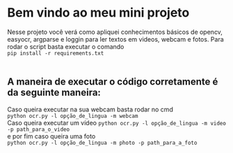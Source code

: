 # Bem vindo ao meu mini projeto
Nesse projeto você verá como apliquei conhecimentos básicos de opencv, easyocr, argparse e loggin para ler textos em videos, webcam e fotos. Para rodar o script basta executar o comando<br>
`pip install -r requirements.txt`
<br>
<br>
## A maneira de executar o código corretamente é da seguinte maneira:<br>
Caso queira executar na sua webcam basta rodar no cmd<br>
`python ocr.py -l opção_de_lingua -m webcam` <br>
Caso queira executar um vídeo
`python ocr.py -l opção_de_lingua -m video -p path_para_o_video` <br>
e por fim caso queira uma foto <br>
`python ocr.py -l opção_de_lingua -m photo -p path_para_a_foto`<br>
